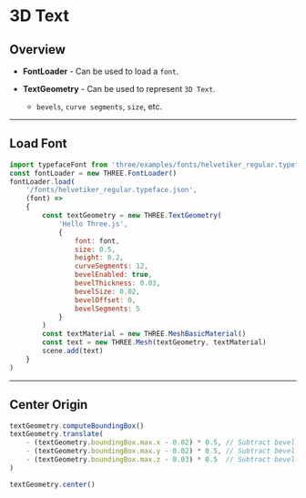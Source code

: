 # 3D Text

## Overview

* __FontLoader__ - Can be used to load a `font`.

* __TextGeometry__ - Can be used to represent `3D Text`.

    * `bevels`, `curve segments`, `size`, etc.

---

## Load Font

```js
import typefaceFont from 'three/examples/fonts/helvetiker_regular.typeface.json'
const fontLoader = new THREE.FontLoader()
fontLoader.load(
    '/fonts/helvetiker_regular.typeface.json',
    (font) =>
    {
        const textGeometry = new THREE.TextGeometry(
            'Hello Three.js',
            {
                font: font,
                size: 0.5,
                height: 0.2,
                curveSegments: 12,
                bevelEnabled: true,
                bevelThickness: 0.03,
                bevelSize: 0.02,
                bevelOffset: 0,
                bevelSegments: 5
            }
        )
        const textMaterial = new THREE.MeshBasicMaterial()
        const text = new THREE.Mesh(textGeometry, textMaterial)
        scene.add(text)
    }
)
```

---

## Center Origin

```js
textGeometry.computeBoundingBox()
textGeometry.translate(
    - (textGeometry.boundingBox.max.x - 0.02) * 0.5, // Subtract bevel size
    - (textGeometry.boundingBox.max.y - 0.02) * 0.5, // Subtract bevel size
    - (textGeometry.boundingBox.max.z - 0.03) * 0.5  // Subtract bevel thickness
)
```

```js
textGeometry.center()
```